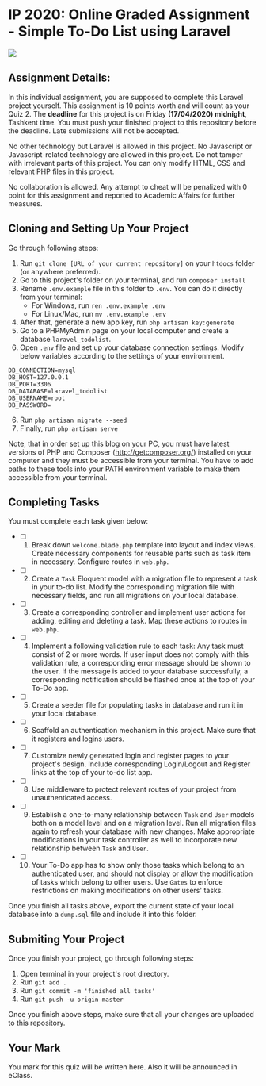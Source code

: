 
# IP 2020: Online Graded Assignment - Simple To-Do List using Laravel

<img src="https://imgur.com/92FMPUU.png"/>

## Assignment Details:

In this individual assignment, you are supposed to complete this Laravel project yourself. This assignment is 10 points worth and will count as your Quiz 2. The **deadline** for this project is on Friday **(17/04/2020) midnight**, Tashkent time. You must push your finished project to this repository before the deadline. Late submissions will not be accepted. 

No other technology but Laravel is allowed in this project. No Javascript or Javascript-related technology are allowed in this project. Do not tamper with irrelevant parts of this project. You can only modify HTML, CSS and relevant PHP files in this project.

No collaboration is allowed. Any attempt to cheat will be penalized with 0 point for this assignment and reported to Academic Affairs for further measures. 

## Cloning and Setting Up Your Project

Go through following steps:

1) Run `git clone [URL of your current repository]` on your `htdocs` folder (or anywhere preferred).
2) Go to this project's folder on your terminal, and run `composer install`
3) Rename `.env.example` file in this folder to `.env`. You can do it directly from your terminal:
	- For Windows, run `ren .env.example .env`
	- For Linux/Mac, run `mv .env.example .env`
4) After that, generate a new app key, run `php artisan key:generate`
5) Go to a PHPMyAdmin page on your local computer and create a database `laravel_todolist`.
5) Open `.env` file and set up your database connection settings. Modify below variables according to the settings of your environment.
```
DB_CONNECTION=mysql
DB_HOST=127.0.0.1 
DB_PORT=3306
DB_DATABASE=laravel_todolist
DB_USERNAME=root
DB_PASSWORD=
```
6) Run `php artisan migrate --seed`
5) Finally, run `php artisan serve`

Note, that in order set up this blog on your PC, you must have latest versions of PHP and Composer (http://getcomposer.org/) installed on your computer and they must be accessible from your terminal. You have to add paths to these tools into your PATH environment variable to make them accessible from your terminal.

## Completing Tasks

You must complete each task given below:

- [ ] 1. Break down `welcome.blade.php` template into layout and index views. Create necessary components for reusable parts such as task item in necessary. Configure routes in `web.php`.
- [ ] 2. Create a `Task` Eloquent model with a migration file to represent a task in your to-do list. Modify the corresponding migration file with necessary fields, and run all migrations on your local database.
- [ ] 3. Create a corresponding controller and implement user actions for adding, editing and deleting a task. Map these actions to routes in `web.php`. 
- [ ] 4. Implement a following validation rule to each task: Any task must consist of 2 or more words. If user input does not comply with this validation rule, a corresponding error message should be shown to the user. If the message is added to your database successfully, a corresponding notification should be flashed once at the top of your To-Do app.
- [ ] 5. Create a seeder file for populating tasks in database and run it in your local database. 
- [ ] 6. Scaffold an authentication mechanism in this project. Make sure that it registers and logins users. 
- [ ] 7. Customize newly generated login and register pages to your project's design. Include corresponding Login/Logout and Register links at the top of your to-do list app.
- [ ] 8. Use middleware to protect relevant routes of your project from unauthenticated access.
- [ ] 9. Establish a one-to-many relationship between `Task` and `User` models both on a model level and on a migration level. Run all migration files again to refresh your database with new changes. Make appropriate modifications in your task controller as well to incorporate new relationship between `Task` and `User`.
- [ ] 10. Your To-Do app has to show only those tasks which belong to an authenticated user, and should not display or allow the modification of tasks which belong to other users. Use `Gates` to enforce restrictions on making modifications on other users' tasks. 

Once you finish all tasks above, export the current state of your local database into a `dump.sql` file and include it into this folder.

## Submiting Your Project

Once you finish your project, go through following steps:

1) Open terminal in your project's root directory.
2) Run `git add .`
3) Run `git commit -m 'finished all tasks'`
4) Run `git push -u origin master`

Once you finish above steps, make sure that all your changes are uploaded to this repository.

## Your Mark

You mark for this quiz will be written here. Also it will be announced in eClass.